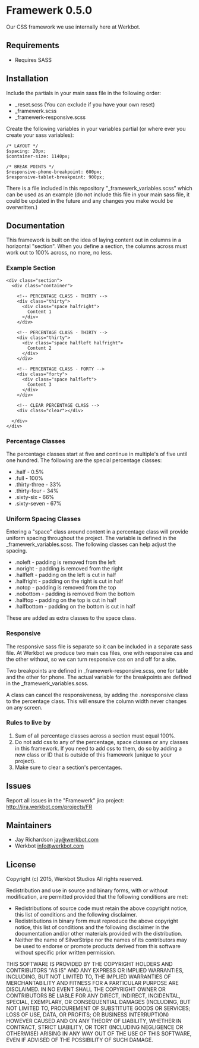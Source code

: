 # Framewerk 0.5.0
Our CSS framework we use internally here at Werkbot.

## Requirements
- Requires SASS

## Installation
Include the partials in your main sass file in the following order:

- _reset.scss (You can exclude if you have your own reset)
- _framewerk.scss
- _framewerk-responsive.scss

Create the following variables in your variables partial (or where ever you create your sass variables):

    /* LAYOUT */
    $spacing: 20px;
    $container-size: 1140px;

    /* BREAK POINTS */
    $responsive-phone-breakpoint: 600px;
    $responsive-tablet-breakpoint: 900px;

There is a file included in this repository "_framewerk_variables.scss" which can be used as an example (do not include this file in your main sass file, it could be updated in the future and any changes you make would be overwritten.)

## Documentation
This framework is built on the idea of laying content out in columns in a horizontal "section". When you define a section, the columns across must work out to 100% across, no more, no less.

### Example Section

    <div class="section">
      <div class="container">

        <!-- PERCENTAGE CLASS - THIRTY -->
        <div class="thirty">
          <div class="space halfright">
            Content 1
          </div>
        </div>

        <!-- PERCENTAGE CLASS - THIRTY -->
        <div class="thirty">
          <div class="space halfleft halfright">
            Content 2
          </div>
        </div>

        <!-- PERCENTAGE CLASS - FORTY -->
        <div class="forty">
          <div class="space halfleft">
            Content 3
          </div>
        </div>

        <!-- CLEAR PERCENTAGE CLASS -->
        <div class="clear"></div>

      </div>
    </div>

### Percentage Classes
The percentage classes start at five and continue in multiple's of five until one hundred.
The following are the special percentage classes:

- .half - 0.5%
- .full - 100%
- .thirty-three - 33%
- .thirty-four - 34%
- .sixty-six - 66%
- .sixty-seven - 67%

### Uniform Spacing Classes
Entering a "space" class around content in a percentage class will provide uniform spacing throughout the project. The variable is defined in the _framewerk_variables.scss. The following classes can help adjust the spacing.

- .noleft - padding is removed from the left
- .noright - padding is removed from the right
- .halfleft - padding on the left is cut in half
- .halfright - padding on the right is cut in half
- .notop - padding is removed from the top
- .nobottom - padding is removed from the bottom
- .halftop - padding on the top is cut in half
- .halfbottom - padding on the bottom is cut in half

These are added as extra classes to the space class.

### Responsive
The responsive sass file is separate so it can be included in a separate sass file. At Werkbot we produce two main css files, one with responsive css and the other without, so we can turn responsive css on and off for a site.

Two breakpoints are defined in _framewerk-responsive.scss, one for table and the other for phone. The actual variable for the breakpoints are defined in the _framewerk_variables.scss.

A class can cancel the responsiveness, by adding the .noresponsive class to the percentage class. This will ensure the column width never changes on any screen.

### Rules to live by
1. Sum of all percentage classes across a section must equal 100%.
2. Do not add css to any of the percentage, space classes or any classes in this framework. If you need to add css to them, do so by adding a new class or ID that is outside of this framework (unique to your project).
3. Make sure to clear a section's percentages.

## Issues
Report all issues in the "Framewerk" jira project: http://jira.werkbot.com/projects/FR

## Maintainers
 * Jay Richardson <jay@werkbot.com>
 * Werkbot <info@werkbot.com>

## License
Copyright (c) 2015, Werkbot Studios
All rights reserved.

Redistribution and use in source and binary forms, with or without modification, are permitted provided that the following conditions are met:

* Redistributions of source code must retain the above copyright notice, this list of conditions and the following disclaimer.
* Redistributions in binary form must reproduce the above copyright notice, this list of conditions and the following disclaimer in the
  documentation and/or other materials provided with the distribution.
* Neither the name of SilverStripe nor the names of its contributors may be used to endorse or promote products derived from this software
  without specific prior written permission.

THIS SOFTWARE IS PROVIDED BY THE COPYRIGHT HOLDERS AND CONTRIBUTORS "AS IS" AND ANY EXPRESS OR IMPLIED WARRANTIES, INCLUDING, BUT NOT LIMITED TO, THE
IMPLIED WARRANTIES OF MERCHANTABILITY AND FITNESS FOR A PARTICULAR PURPOSE ARE DISCLAIMED. IN NO EVENT SHALL THE COPYRIGHT OWNER OR CONTRIBUTORS BE
LIABLE FOR ANY DIRECT, INDIRECT, INCIDENTAL, SPECIAL, EXEMPLARY, OR CONSEQUENTIAL DAMAGES (INCLUDING, BUT NOT LIMITED TO, PROCUREMENT OF SUBSTITUTE
GOODS OR SERVICES; LOSS OF USE, DATA, OR PROFITS; OR BUSINESS INTERRUPTION) HOWEVER CAUSED AND ON ANY THEORY OF LIABILITY, WHETHER IN CONTRACT,
STRICT LIABILITY, OR TORT (INCLUDING NEGLIGENCE OR OTHERWISE) ARISING IN ANY WAY OUT OF THE USE OF THIS SOFTWARE, EVEN IF ADVISED OF THE POSSIBILITY
OF SUCH DAMAGE.
